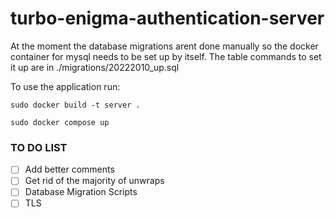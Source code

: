 # turbo-enigma-authentication-server

At the moment the database migrations arent done manually
so the docker container for mysql needs to be set up by itself.
The table commands to set it up are in ./migrations/20222010_up.sql

To use the application run:
```
sudo docker build -t server .

sudo docker compose up
```
### TO DO LIST

- [ ] Add better comments
- [ ] Get rid of the majority of unwraps
- [ ] Database Migration Scripts
- [ ] TLS
